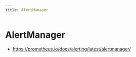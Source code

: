 ```yaml
---
title: AlertManager
---
```


# AlertManager


- https://prometheus.io/docs/alerting/latest/alertmanager/
